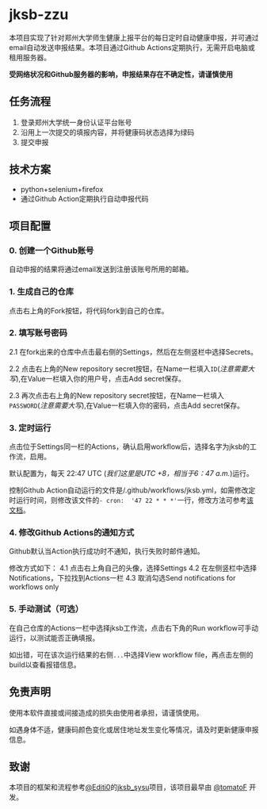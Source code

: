 # jksb-zzu

本项目实现了针对郑州大学师生健康上报平台的每日定时自动健康申报，并可通过email自动发送申报结果。本项目通过Github Actions定期执行，无需开启电脑或租用服务器。

**受网络状况和Github服务器的影响，申报结果存在不确定性，请谨慎使用**

## 任务流程

1. 登录郑州大学统一身份认证平台账号
2. 沿用上一次提交的填报内容，并将健康码状态选择为绿码
3. 提交申报


## 技术方案

- python+selenium+firefox
- 通过Github Action定期执行自动申报代码

## 项目配置

### 0. 创建一个Github账号

自动申报的结果将通过email发送到注册该账号所用的邮箱。

### 1. 生成自己的仓库

点击右上角的Fork按钮，将代码fork到自己的仓库。

### 2. 填写账号密码

2.1 在fork出来的仓库中点击最右侧的Settings，然后在左侧竖栏中选择Secrets。

2.2 点击右上角的New repository secret按钮，在Name一栏填入`ID`(*注意需要大写*),在Value一栏填入你的用户号，点击Add secret保存。

2.3 再次点击右上角的New repository secret按钮，在Name一栏填入``PASSWORD``(*注意需要大写*),在Value一栏填入你的密码，点击Add secret保存。

### 3. 定时运行

点击位于Settings同一栏的Actions，确认启用workflow后，选择名字为jksb的工作流，启用。

默认配置为，每天 22:47 UTC (*我们这里是UTC +8，相当于6：47 a.m.*)运行。

控制Github Action自动运行的文件是/.github/workflows/jksb.yml，如需修改定时运行时间，则修改该文件的`- cron:  '47 22 * * *'`一行，修改方法可参考[该文档](https://docs.github.com/en/actions/learn-github-actions/events-that-trigger-workflows#scheduled-events)。

### 4. 修改Github Actions的通知方式

Github默认当Action执行成功时不通知，执行失败时邮件通知。

修改方式如下：
4.1 点击右上角自己的头像，选择Settings
4.2 在左侧竖栏中选择Notifications，下拉找到Actions一栏
4.3 取消勾选Send notifications for workflows only

### 5. 手动测试（可选）

在自己仓库的Actions一栏中选择jksb工作流，点击右下角的Run workflow可手动运行，以测试能否正确填报。

如出错，可在该次运行结果的右侧`...`中选择View workflow file，再点击左侧的build以查看报错信息。

## 免责声明

使用本软件直接或间接造成的损失由使用者承担，请谨慎使用。

如遇身体不适，健康码颜色变化或居住地址发生变化等情况，请及时更新健康申报信息。

## 致谢

本项目的框架和流程参考[@Editi0](https://github.com/Editi0)的[jksb_sysu](https://github.com/Editi0/jksb_sysu)项目，该项目最早由 [@tomatoF](https://github.com/tomatoF) 开发。